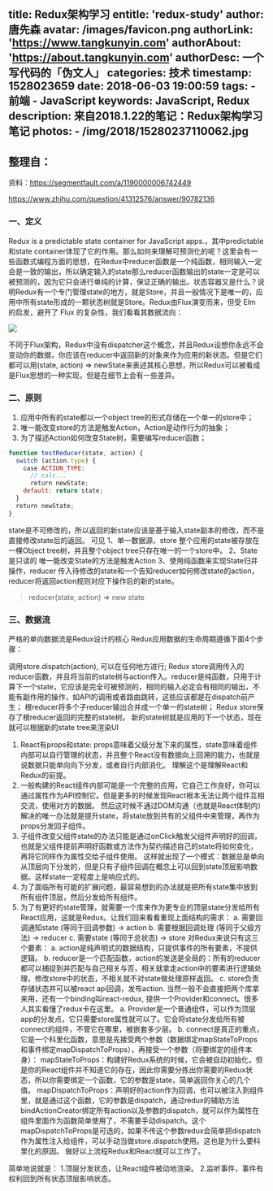 title: Redux架构学习
entitle: 'redux-study'
author: 唐先森
avatar: /images/favicon.png
authorLink: 'https://www.tangkunyin.com'
authorAbout: 'https://about.tangkunyin.com'
authorDesc: 一个写代码的「伪文人」
categories: 技术
timestamp: 1528023659
date: 2018-06-03 19:00:59
tags:
    - 前端
    - JavaScript
keywords: JavaScript, Redux
description: 来自2018.1.22的笔记：Redux架构学习笔记
photos:
    - /img/2018/15280237110062.jpg
---

## 整理自：

资料：https://segmentfault.com/a/1190000006742449

https://www.zhihu.com/question/41312576/answer/90782136


### 一、定义

Redux is a predictable state container for JavaScript apps.，其中predictable和state container体现了它的作用。那么如何来理解可预测化的呢？这里会有一些函数式编程方面的思想，在Redux中reducer函数是一个纯函数，相同输入一定会是一致的输出，所以确定输入的state那么reducer函数输出的state一定是可以被预测的，因为它只会进行单纯的计算，保证正确的输出。状态容器又是什么？说明Redux有一个专门管理state的地方，就是Store，并且一般情况下是唯一的，应用中所有state形成的一颗状态树就是Store。Redux由Flux演变而来，但受 Elm 的启发，避开了 Flux 的复杂性，我们看看其数据流向：

![](/img/2018/15280237110062.jpg)

不同于Flux架构，Redux中没有dispatcher这个概念，并且Redux设想你永远不会变动你的数据，你应该在reducer中返回新的对象来作为应用的新状态。但是它们都可以用(state, action) => newState来表述其核心思想，所以Redux可以被看成是Flux思想的一种实现，但是在细节上会有一些差异。

### 二、原则
1. 应用中所有的state都以一个object tree的形式存储在一个单一的store中；
2. 唯一能改变store的方法是触发Action，Action是动作行为的抽象；
3. 为了描述Action如何改变State树，需要编写reducer函数；

```javascript
function testReducer(state, action) {
  switch (action.type) {
    case ACTION_TYPE:
      // calc...
      return newState;
    default: return state;
  }
  return newState;
}
```

state是不可修改的，所以返回的新state应该是基于输入state副本的修改，而不是直接修改state后的返回。
可见
1、单一数据源，store
整个应用的state被存放在一棵Object tree树，并且整个object tree只存在唯一的一个store中。
2、State是只读的
唯一能改变State的方法是触发Action
3、使用纯函数来实现State归并操作，reducer
传入待修改的state和一个告知reducer如何修改state的action，reducer将返回action规则对应下操作后的新的state。

> reducer(state, action) => new state


### 三、数据流

严格的单向数据流是Redux设计的核心
Redux应用数据的生命周期遵循下面4个步骤：

调用store.dispatch(action), 可以在任何地方进行;
Redux store调用传入的reducer函数，并且将当前的state树与action传入。reducer是纯函数，只用于计算下一个state，它应该是完全可被预测的，相同的输入必定会有相同的输出，不能有副作用的操作，如API的调用或者路由跳转，这些应该都是在dispatch前产生；
根reducer将多个子reducer输出合并成一个单一的state树；
Redux store保存了根reducer返回的完整的state树。
新的state树就是应用的下一个状态，现在就可以根据新的state tree来渲染UI

1. React有props和state: props意味着父级分发下来的属性，state意味着组件内部可以自行管理的状态，并且整个React没有数据向上回溯的能力，也就是说数据只能单向向下分发，或者自行内部消化。
理解这个是理解React和Redux的前提。
2. 一般构建的React组件内部可能是一个完整的应用，它自己工作良好，你可以通过属性作为API控制它。但是更多的时候发现React根本无法让两个组件互相交流，使用对方的数据。
然后这时候不通过DOM沟通（也就是React体制内）解决的唯一办法就是提升state，将state放到共有的父组件中来管理，再作为props分发回子组件。
3. 子组件改变父组件state的办法只能是通过onClick触发父组件声明好的回调，也就是父组件提前声明好函数或方法作为契约描述自己的state将如何变化，再将它同样作为属性交给子组件使用。
这样就出现了一个模式：数据总是单向从顶层向下分发的，但是只有子组件回调在概念上可以回到state顶层影响数据。这样state一定程度上是响应式的。
4. 为了面临所有可能的扩展问题，最容易想到的办法就是把所有state集中放到所有组件顶层，然后分发给所有组件。
5. 为了有更好的state管理，就需要一个库来作为更专业的顶层state分发给所有React应用，这就是Redux。让我们回来看看重现上面结构的需求：
a. 需要回调通知state (等同于回调参数) -> action
b. 需要根据回调处理 (等同于父级方法) -> reducer
c. 需要state (等同于总状态) -> store
对Redux来说只有这三个要素：
a. action是纯声明式的数据结构，只提供事件的所有要素，不提供逻辑。
b. reducer是一个匹配函数，action的发送是全局的：所有的reducer都可以捕捉到并匹配与自己相关与否，相关就拿走action中的要素进行逻辑处理，修改store中的状态，不相关就不对state做处理原样返回。
c. store负责存储状态并可以被react api回调，发布action.
当然一般不会直接把两个库拿来用，还有一个binding叫react-redux, 提供一个Provider和connect。很多人其实看懂了redux卡在这里。
a. Provider是一个普通组件，可以作为顶层app的分发点，它只需要store属性就可以了。它会将state分发给所有被connect的组件，不管它在哪里，被嵌套多少层。
b. connect是真正的重点，它是一个科里化函数，意思是先接受两个参数（数据绑定mapStateToProps和事件绑定mapDispatchToProps），再接受一个参数（将要绑定的组件本身）：
mapStateToProps：构建好Redux系统的时候，它会被自动初始化，但是你的React组件并不知道它的存在，因此你需要分拣出你需要的Redux状态，所以你需要绑定一个函数，它的参数是state，简单返回你关心的几个值。
mapDispatchToProps：声明好的action作为回调，也可以被注入到组件里，就是通过这个函数，它的参数是dispatch，通过redux的辅助方法bindActionCreator绑定所有action以及参数的dispatch，就可以作为属性在组件里面作为函数简单使用了，不需要手动dispatch。这个mapDispatchToProps是可选的，如果不传这个参数redux会简单把dispatch作为属性注入给组件，可以手动当做store.dispatch使用。这也是为什么要科里化的原因。
做好以上流程Redux和React就可以工作了。

简单地说就是：
1.顶层分发状态，让React组件被动地渲染。
2.监听事件，事件有权利回到所有状态顶层影响状态。


